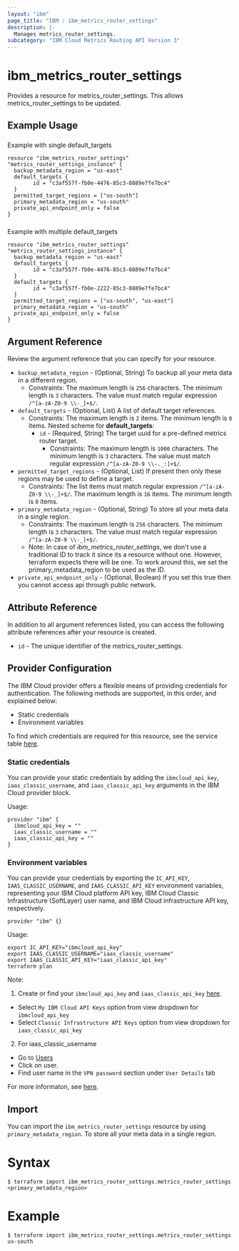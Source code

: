 ```yaml
---
layout: "ibm"
page_title: "IBM : ibm_metrics_router_settings"
description: |-
  Manages metrics_router_settings.
subcategory: "IBM Cloud Metrics Routing API Version 3"
---
```


# ibm_metrics_router_settings

Provides a resource for metrics_router_settings. This allows metrics_router_settings to be updated.

## Example Usage

###
Example with single default_targets

```hcl
resource "ibm_metrics_router_settings" "metrics_router_settings_instance" {
  backup_metadata_region = "us-east"
  default_targets {
		id = "c3af557f-fb0e-4476-85c3-0889e7fe7bc4"
  }
  permitted_target_regions = ["us-south"]
  primary_metadata_region = "us-south"
  private_api_endpoint_only = false
}
```

###
Example with multiple default_targets

```hcl
resource "ibm_metrics_router_settings" "metrics_router_settings_instance" {
  backup_metadata_region = "us-east"
  default_targets {
		id = "c3af557f-fb0e-4476-85c3-0889e7fe7bc4"
  }
  default_targets {
		id = "c3af557f-fb0e-2222-85c3-0889e7fe7bc4"
  }
  permitted_target_regions = ["us-south", "us-east"]
  primary_metadata_region = "us-south"
  private_api_endpoint_only = false
}
```

## Argument Reference

Review the argument reference that you can specify for your resource.

* `backup_metadata_region` - (Optional, String) To backup all your meta data in a different region.
  * Constraints: The maximum length is `256` characters. The minimum length is `3` characters. The value must match regular expression `/^[a-zA-Z0-9 \\-_]+$/`.
* `default_targets` - (Optional, List) A list of default target references.
  * Constraints: The maximum length is `2` items. The minimum length is `0` items.
Nested scheme for **default_targets**:
	* `id` - (Required, String) The target uuid for a pre-defined metrics router target.
	  * Constraints: The maximum length is `1000` characters. The minimum length is `3` characters. The value must match regular expression `/^[a-zA-Z0-9 \\-._:]+$/`.
* `permitted_target_regions` - (Optional, List) If present then only these regions may be used to define a target.
  * Constraints: The list items must match regular expression `/^[a-zA-Z0-9 \\-_]+$/`. The maximum length is `16` items. The minimum length is `0` items.
* `primary_metadata_region` - (Optional, String) To store all your meta data in a single region.
  * Constraints: The maximum length is `256` characters. The minimum length is `3` characters. The value must match regular expression `/^[a-zA-Z0-9 \\-_]+$/`.
  * Note: In case of _ibm_metrics_router_settings_, we don't use a traditional ID to track it since its a resource without one. However, terraform expects there will be one. To work around this, we set the primary_metadata_region to be used as the ID.
* `private_api_endpoint_only` - (Optional, Boolean) If you set this true then you cannot access api through public network.

## Attribute Reference

In addition to all argument references listed, you can access the following attribute references after your resource is created.

* `id` - The unique identifier of the metrics_router_settings.

## Provider Configuration

The IBM Cloud provider offers a flexible means of providing credentials for authentication. The following methods are supported, in this order, and explained below:

- Static credentials
- Environment variables

To find which credentials are required for this resource, see the service table [here](https://cloud.ibm.com/docs/ibm-cloud-provider-for-terraform?topic=ibm-cloud-provider-for-terraform-provider-reference#required-parameters).

### Static credentials

You can provide your static credentials by adding the `ibmcloud_api_key`, `iaas_classic_username`, and `iaas_classic_api_key` arguments in the IBM Cloud provider block.

Usage:
```
provider "ibm" {
  ibmcloud_api_key = ""
  iaas_classic_username = ""
  iaas_classic_api_key = ""
}
```

### Environment variables

You can provide your credentials by exporting the `IC_API_KEY`, `IAAS_CLASSIC_USERNAME`, and `IAAS_CLASSIC_API_KEY` environment variables, representing your IBM Cloud platform API key, IBM Cloud Classic Infrastructure (SoftLayer) user name, and IBM Cloud infrastructure API key, respectively.

```
provider "ibm" {}
```

Usage:
```
export IC_API_KEY="ibmcloud_api_key"
export IAAS_CLASSIC_USERNAME="iaas_classic_username"
export IAAS_CLASSIC_API_KEY="iaas_classic_api_key"
terraform plan
```

Note:

1. Create or find your `ibmcloud_api_key` and `iaas_classic_api_key` [here](https://cloud.ibm.com/iam/apikeys).
  - Select `My IBM Cloud API Keys` option from view dropdown for `ibmcloud_api_key`
  - Select `Classic Infrastructure API Keys` option from view dropdown for `iaas_classic_api_key`
2. For iaas_classic_username
  - Go to [Users](https://cloud.ibm.com/iam/users)
  - Click on user.
  - Find user name in the `VPN password` section under `User Details` tab

For more informaton, see [here](https://registry.terraform.io/providers/IBM-Cloud/ibm/latest/docs#authentication).

## Import

You can import the `ibm_metrics_router_settings` resource by using `primary_metadata_region`. To store all your meta data in a single region.

# Syntax
```
$ terraform import ibm_metrics_router_settings.metrics_router_settings <primary_metadata_region>
```

# Example
```
$ terraform import ibm_metrics_router_settings.metrics_router_settings us-south
```
